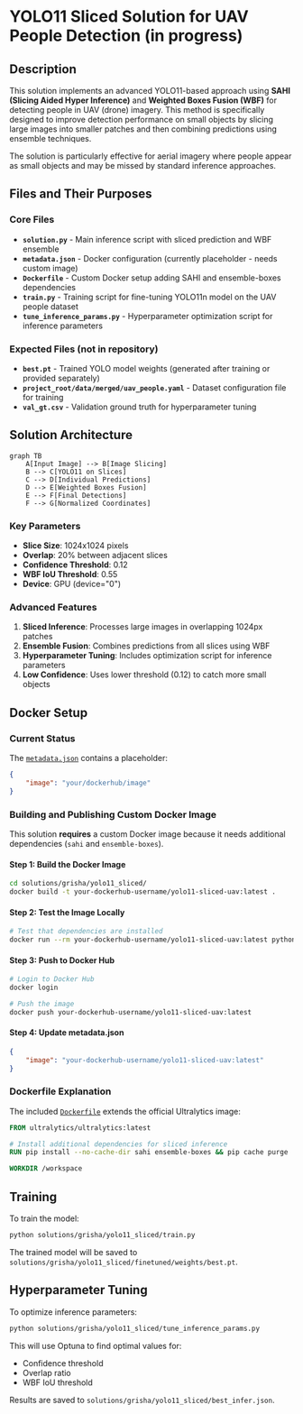 # YOLO11 Sliced Solution for UAV People Detection (in progress)

## Description

This solution implements an advanced YOLO11-based approach using **SAHI (Slicing Aided Hyper Inference)** and **Weighted Boxes Fusion (WBF)** for detecting people in UAV (drone) imagery. This method is specifically designed to improve detection performance on small objects by slicing large images into smaller patches and then combining predictions using ensemble techniques.

The solution is particularly effective for aerial imagery where people appear as small objects and may be missed by standard inference approaches.

## Files and Their Purposes

### Core Files
- **`solution.py`** - Main inference script with sliced prediction and WBF ensemble
- **`metadata.json`** - Docker configuration (currently placeholder - needs custom image)
- **`Dockerfile`** - Custom Docker setup adding SAHI and ensemble-boxes dependencies
- **`train.py`** - Training script for fine-tuning YOLO11n model on the UAV people dataset
- **`tune_inference_params.py`** - Hyperparameter optimization script for inference parameters

### Expected Files (not in repository)
- **`best.pt`** - Trained YOLO model weights (generated after training or provided separately)
- **`project_root/data/merged/uav_people.yaml`** - Dataset configuration file for training
- **`val_gt.csv`** - Validation ground truth for hyperparameter tuning

## Solution Architecture

```mermaid
graph TB
    A[Input Image] --> B[Image Slicing]
    B --> C[YOLO11 on Slices]
    C --> D[Individual Predictions]
    D --> E[Weighted Boxes Fusion]
    E --> F[Final Detections]
    F --> G[Normalized Coordinates]
```

### Key Parameters
- **Slice Size**: 1024x1024 pixels
- **Overlap**: 20% between adjacent slices
- **Confidence Threshold**: 0.12
- **WBF IoU Threshold**: 0.55
- **Device**: GPU (device="0")

### Advanced Features
1. **Sliced Inference**: Processes large images in overlapping 1024px patches
2. **Ensemble Fusion**: Combines predictions from all slices using WBF
3. **Hyperparameter Tuning**: Includes optimization script for inference parameters
4. **Low Confidence**: Uses lower threshold (0.12) to catch more small objects

## Docker Setup

### Current Status
The [`metadata.json`](metadata.json:2) contains a placeholder:
```json
{
    "image": "your/dockerhub/image"
}
```

### Building and Publishing Custom Docker Image

This solution **requires** a custom Docker image because it needs additional dependencies (`sahi` and `ensemble-boxes`).

#### Step 1: Build the Docker Image
```bash
cd solutions/grisha/yolo11_sliced/
docker build -t your-dockerhub-username/yolo11-sliced-uav:latest .
```

#### Step 2: Test the Image Locally
```bash
# Test that dependencies are installed
docker run --rm your-dockerhub-username/yolo11-sliced-uav:latest python -c "import sahi; import ensemble_boxes; print('Dependencies OK')"
```

#### Step 3: Push to Docker Hub
```bash
# Login to Docker Hub
docker login

# Push the image
docker push your-dockerhub-username/yolo11-sliced-uav:latest
```

#### Step 4: Update metadata.json
```json
{
    "image": "your-dockerhub-username/yolo11-sliced-uav:latest"
}
```

### Dockerfile Explanation
The included [`Dockerfile`](Dockerfile) extends the official Ultralytics image:
```dockerfile
FROM ultralytics/ultralytics:latest

# Install additional dependencies for sliced inference
RUN pip install --no-cache-dir sahi ensemble-boxes && pip cache purge

WORKDIR /workspace
```

## Training

To train the model:
```bash
python solutions/grisha/yolo11_sliced/train.py
```

The trained model will be saved to `solutions/grisha/yolo11_sliced/finetuned/weights/best.pt`.

## Hyperparameter Tuning

To optimize inference parameters:
```bash
python solutions/grisha/yolo11_sliced/tune_inference_params.py
```

This will use Optuna to find optimal values for:
- Confidence threshold
- Overlap ratio
- WBF IoU threshold

Results are saved to `solutions/grisha/yolo11_sliced/best_infer.json`.
